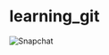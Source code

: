 # learning_git
![Snapchat](https://img.shields.io/badge/<handle>-%23FFFC00.svg?style=for-the-badge&logo=Snapchat&logoColor=white)
